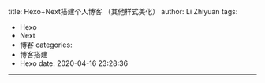 title: Hexo+Next搭建个人博客 （其他样式美化）
author: Li Zhiyuan
tags:
  - Hexo
  - Next
  - 博客
categories:
  - 博客搭建
  - Hexo
date: 2020-04-16 23:28:36
---
